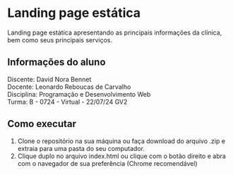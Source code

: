 # Landing page estática

Landing page estática apresentando as principais informações da clínica, bem como seus principais serviços.

## Informações do aluno

Discente: David Nora Bennet \
Docente: Leonardo Reboucas de Carvalho \
Disciplina: Programação e Desenvolvimento Web \
Turma: B - 0724 - Virtual - 22/07/24 GV2

## Como executar

1. Clone o repositório na sua máquina ou faça download do arquivo .zip e extraia para uma pasta do seu computador.
2. Clique duplo no arquivo index.html ou clique com o botão direito e abra com o navegador de sua preferência (Chrome recomendável)

